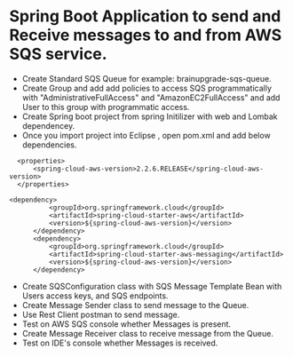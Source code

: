 # Spring Boot Application to send and Receive messages to and from AWS SQS service.

  * Create Standard SQS Queue for example: brainupgrade-sqs-queue.
  * Create Group and add add policies to access SQS programmatically with "AdministrativeFullAccess" and "AmazonEC2FullAccess" and add User to this group with programmatic access.
  * Create Spring boot project from spring Initilizer with web and Lombak dependencey.
  * Once you import project into Eclipse , open pom.xml and add below dependencies.
  ```
	<properties>
		<spring-cloud-aws-version>2.2.6.RELEASE</spring-cloud-aws-version>
	</properties>

  <dependency>
		    <groupId>org.springframework.cloud</groupId>
		    <artifactId>spring-cloud-starter-aws</artifactId>
		    <version>${spring-cloud-aws-version}</version>
		</dependency>
		<dependency>
		    <groupId>org.springframework.cloud</groupId>
		    <artifactId>spring-cloud-starter-aws-messaging</artifactId>
		    <version>${spring-cloud-aws-version}</version>
		</dependency>
  ```
  * Create SQSConfiguration class with SQS Message Template Bean with Users access keys, and SQS endpoints.
  * Create Message Sender class to send message to the Queue.
  * Use Rest Client postman to send message.
  * Test on AWS SQS console whether Messages is present.
  * Create Message Receiver class to receive message from the Queue.
  * Test on IDE's console whether Messages is received.
